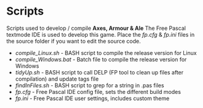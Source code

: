 # Scripts

Scripts used to develop / compile **Axes, Armour & Ale**
The Free Pascal textmode IDE is used to develop this game. Place the *fp.cfg* & *fp.ini* files in the source folder if you want to edit the source code.

  * *compile_Linux.sh* - BASH script to compile the release version for Linux 
  * *compile_Windows.bat* - Batch file to compile the release version for Windows
  * *tidyUp.sh* - BASH script to call DELP (FP tool to clean up files after compilation) and update tags file
  * *findInFiles.sh* - BASH script to grep for a string in .pas files
  * *fp.cfg* - Free Pascal IDE config file, sets the different build modes
  * *fp.ini* - Free Pascal IDE user settings, includes custom theme